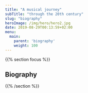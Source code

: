 ```yaml
---
title: "A musical journey"
subTitle: "through the 20th century"
slug: "biography"
heroImage: /img/hero/hero2.jpg
date: 2019-08-29T00:13:59+02:00
menu:
  main:
    parent: 'biography'
    weight: 100
---
```


{{% section focus %}}
## Biography
{{% /section %}}
